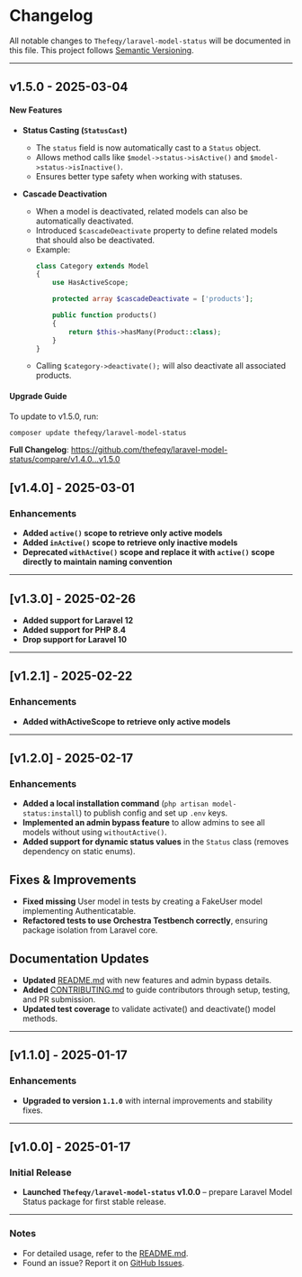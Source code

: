 # Changelog

All notable changes to `Thefeqy/laravel-model-status` will be documented in this file.
This project follows [Semantic Versioning](https://semver.org/).


---

## v1.5.0 - 2025-03-04

#### New Features

- **Status Casting (`StatusCast`)**
  
  - The `status` field is now automatically cast to a `Status` object.
  - Allows method calls like `$model->status->isActive()` and `$model->status->isInactive()`.
  - Ensures better type safety when working with statuses.
  
- **Cascade Deactivation**
  
  - When a model is deactivated, related models can also be automatically deactivated.
  - Introduced `$cascadeDeactivate` property to define related models that should also be deactivated.
  - Example:
    ```php
    class Category extends Model
    {
        use HasActiveScope;
    
        protected array $cascadeDeactivate = ['products'];
    
        public function products()
        {
            return $this->hasMany(Product::class);
        }
    }
    
    ```
  - Calling `$category->deactivate();` will also deactivate all associated products.
  

#### Upgrade Guide

To update to v1.5.0, run:

```bash
composer update thefeqy/laravel-model-status

```
**Full Changelog**: https://github.com/thefeqy/laravel-model-status/compare/v1.4.0...v1.5.0

## [v1.4.0] - 2025-03-01

### Enhancements

- **Added `active()` scope to retrieve only active models**
- **Added `inActive()` scope to retrieve only inactive models**
- **Deprecated `withActive()` scope and replace it with `active()` scope directly to maintain naming convention**


---

## [v1.3.0] - 2025-02-26

- **Added support for Laravel 12**
- **Added support for PHP 8.4**
- **Drop support for Laravel 10**


---

## [v1.2.1] - 2025-02-22

### Enhancements

- **Added withActiveScope to retrieve only active models**


---

## [v1.2.0] - 2025-02-17

### Enhancements

- **Added a local installation command** (`php artisan model-status:install`) to publish config and set up `.env` keys.
- **Implemented an admin bypass feature** to allow admins to see all models without using `withoutActive()`.
- **Added support for dynamic status values** in the `Status` class (removes dependency on static enums).

## Fixes & Improvements

- **Fixed missing** User model in tests by creating a FakeUser model implementing Authenticatable.
- **Refactored tests to use Orchestra Testbench correctly**, ensuring package isolation from Laravel core.

## Documentation Updates

- **Updated** [README.md](README.md) with new features and admin bypass details.
- **Added** [CONTRIBUTING.md](CONTRIBUTING.md) to guide contributors through setup, testing, and PR submission.
- **Updated test coverage** to validate activate() and deactivate() model methods.


---

## [v1.1.0] - 2025-01-17

### Enhancements

- **Upgraded to version `1.1.0`** with internal improvements and stability fixes.


---

## [v1.0.0] - 2025-01-17

### Initial Release

- **Launched `Thefeqy/laravel-model-status` v1.0.0** – prepare Laravel Model Status package for first stable release.


---

### Notes

- For detailed usage, refer to the [README.md](README.md).
- Found an issue? Report it on [GitHub Issues](https://github.com/thefeqy/laravel-model-status/issues).
